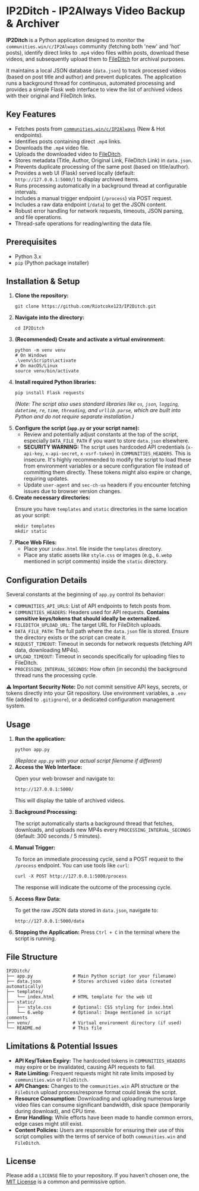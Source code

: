 <!DOCTYPE html>
<html lang="en">
<head>
    <meta charset="UTF-8">
    <meta name="viewport" content="width=device-width, initial-scale=1.0">

</head>
<body>
    <h1>IP2Ditch - IP2Always Video Backup & Archiver</h1>
    <p>
        <strong>IP2Ditch</strong> is a Python application designed to monitor the <code>communities.win/c/IP2Always</code> community (fetching both 'new' and 'hot' posts), identify direct links to <code>.mp4</code> video files within posts, download these videos, and subsequently upload them to <a href="https://fileditch.com/" target="_blank" rel="noopener noreferrer">FileDitch</a> for archival purposes.
    </p>
    <p>
        It maintains a local JSON database (<code>data.json</code>) to track processed videos (based on post title and author) and prevent duplicates. The application runs a background thread for continuous, automated processing and provides a simple Flask web interface to view the list of archived videos with their original and FileDitch links.
    </p>
    <h2>Key Features</h2>
    <ul>
        <li>Fetches posts from <a href="https://communities.win/c/IP2Always/new" target="_blank" rel="noopener noreferrer"><code>communities.win/c/IP2Always</code></a> (New & Hot endpoints).</li>
        <li>Identifies posts containing direct <code>.mp4</code> links.</li>
        <li>Downloads the <code>.mp4</code> video file.</li>
        <li>Uploads the downloaded video to <a href="https://fileditch.com/" target="_blank" rel="noopener noreferrer">FileDitch</a>.</li>
        <li>Stores metadata (Title, Author, Original Link, FileDitch Link) in <code>data.json</code>.</li>
        <li>Prevents duplicate processing of the same post (based on title/author).</li>
        <li>Provides a web UI (Flask) served locally (default: <code>http://127.0.0.1:5000/</code>) to display archived items.</li>
        <li>Runs processing automatically in a background thread at configurable intervals.</li>
        <li>Includes a manual trigger endpoint (<code>/process</code>) via POST request.</li>
        <li>Includes a raw data endpoint (<code>/data</code>) to get the JSON content.</li>
        <li>Robust error handling for network requests, timeouts, JSON parsing, and file operations.</li>
        <li>Thread-safe operations for reading/writing the data file.</li>
    </ul>
    <h2>Prerequisites</h2>
    <ul>
        <li>Python 3.x</li>
        <li><code>pip</code> (Python package installer)</li>
    </ul>
    <h2>Installation & Setup</h2>
    <ol>
        <li>
            <strong>Clone the repository:</strong>
            <pre><code>git clone https://github.com/Riotcoke123/IP2Ditch.git</code></pre>
        </li>
        <li>
            <strong>Navigate into the directory:</strong>
            <pre><code>cd IP2Ditch</code></pre>
        </li>
        <li>
            <strong>(Recommended) Create and activate a virtual environment:</strong>
            <pre><code>python -m venv venv
# On Windows
.\venv\Scripts\activate
# On macOS/Linux
source venv/bin/activate</code></pre>
        </li>
        <li>
            <strong>Install required Python libraries:</strong>
            <pre><code>pip install Flask requests</code></pre>
            <p><em>(Note: The script also uses standard libraries like <code>os</code>, <code>json</code>, <code>logging</code>, <code>datetime</code>, <code>re</code>, <code>time</code>, <code>threading</code>, and <code>urllib.parse</code>, which are built into Python and do not require separate installation.)</em></p>
        </li>
        <li>
            <strong>Configure the script (<code>app.py</code> or your script name):</strong>
            <ul>
                <li>Review and potentially adjust constants at the top of the script, especially <code>DATA_FILE_PATH</code> if you want to store <code>data.json</code> elsewhere.</li>
                <li><strong>SECURITY WARNING:</strong> The script uses hardcoded API credentials (<code>x-api-key</code>, <code>x-api-secret</code>, <code>x-xsrf-token</code>) in <code>COMMUNITIES_HEADERS</code>. This is insecure. It's highly recommended to modify the script to load these from environment variables or a secure configuration file instead of committing them directly. These tokens might also expire or change, requiring updates.</li>
                <li>Update <code>user-agent</code> and <code>sec-ch-ua</code> headers if you encounter fetching issues due to browser version changes.</li>
            </ul>
        </li>
         <li>
            <strong>Create necessary directories:</strong>
            <p>Ensure you have <code>templates</code> and <code>static</code> directories in the same location as your script:</p>
            <pre><code>mkdir templates
mkdir static</code></pre>
        </li>
        <li>
            <strong>Place Web Files:</strong>
             <ul>
                 <li>Place your <code>index.html</code> file inside the <code>templates</code> directory.</li>
                 <li>Place any static assets like <code>style.css</code> or images (e.g., <code>6.webp</code> mentioned in script comments) inside the <code>static</code> directory.</li>
             </ul>
        </li>
    </ol>
    <h2>Configuration Details</h2>
    <p>Several constants at the beginning of <code>app.py</code> control its behavior:</p>
    <ul>
        <li><code>COMMUNITIES_API_URLS</code>: List of API endpoints to fetch posts from.</li>
        <li><code>COMMUNITIES_HEADERS</code>: Headers used for API requests. <strong>Contains sensitive keys/tokens that should ideally be externalized.</strong></li>
        <li><code>FILEDITCH_UPLOAD_URL</code>: The target URL for FileDitch uploads.</li>
        <li><code>DATA_FILE_PATH</code>: The full path where the <code>data.json</code> file is stored. Ensure the directory exists or the script can create it.</li>
        <li><code>REQUEST_TIMEOUT</code>: Timeout in seconds for network requests (fetching API data, downloading MP4s).</li>
        <li><code>UPLOAD_TIMEOUT</code>: Timeout in seconds specifically for uploading files to FileDitch.</li>
        <li><code>PROCESSING_INTERVAL_SECONDS</code>: How often (in seconds) the background thread runs the processing cycle.</li>
    </ul>
     <div class="warning">
        <strong>⚠️ Important Security Note:</strong> Do not commit sensitive API keys, secrets, or tokens directly into your Git repository. Use environment variables, a <code>.env</code> file (added to <code>.gitignore</code>), or a dedicated configuration management system.
    </div>
    <h2>Usage</h2>
    <ol>
        <li>
            <strong>Run the application:</strong>
            <pre><code>python app.py</code></pre>
            <em>(Replace <code>app.py</code> with your actual script filename if different)</em>
        </li>
        <li>
            <strong>Access the Web Interface:</strong>
            <p>Open your web browser and navigate to:</p>
            <pre><code>http://127.0.0.1:5000/</code></pre>
            <p>This will display the table of archived videos.</p>
        </li>
         <li>
            <strong>Background Processing:</strong>
            <p>The script automatically starts a background thread that fetches, downloads, and uploads new MP4s every <code>PROCESSING_INTERVAL_SECONDS</code> (default: 300 seconds / 5 minutes).</p>
         </li>
        <li>
            <strong>Manual Trigger:</strong>
            <p>To force an immediate processing cycle, send a POST request to the <code>/process</code> endpoint. You can use tools like <code>curl</code>:</p>
            <pre><code>curl -X POST http://127.0.0.1:5000/process</code></pre>
            <p>The response will indicate the outcome of the processing cycle.</p>
        </li>
        <li>
            <strong>Access Raw Data:</strong>
            <p>To get the raw JSON data stored in <code>data.json</code>, navigate to:</p>
            <pre><code>http://127.0.0.1:5000/data</code></pre>
        </li>
        <li>
            <strong>Stopping the Application:</strong> Press <code>Ctrl + C</code> in the terminal where the script is running.
        </li>
    </ol>
    <h2>File Structure</h2>
    <pre><code>IP2Ditch/
├── app.py               # Main Python script (or your filename)
├── data.json            # Stores archived video data (created automatically)
├── templates/
│   └── index.html       # HTML template for the web UI
├── static/
│   ├── style.css        # Optional: CSS styling for index.html
│   └── 6.webp           # Optional: Image mentioned in script comments
├── venv/                # Virtual environment directory (if used)
└── README.md            # This file
</code></pre>
    <h2>Limitations & Potential Issues</h2>
    <ul>
        <li><strong>API Key/Token Expiry:</strong> The hardcoded tokens in <code>COMMUNITIES_HEADERS</code> may expire or be invalidated, causing API requests to fail.</li>
        <li><strong>Rate Limiting:</strong> Frequent requests might hit rate limits imposed by <code>communities.win</code> or <code>FileDitch</code>.</li>
        <li><strong>API Changes:</strong> Changes to the <code>communities.win</code> API structure or the <code>FileDitch</code> upload process/response format could break the script.</li>
        <li><strong>Resource Consumption:</strong> Downloading and uploading numerous large video files can consume significant bandwidth, disk space (temporarily during download), and CPU time.</li>
        <li><strong>Error Handling:</strong> While efforts have been made to handle common errors, edge cases might still exist.</li>
        <li><strong>Content Policies:</strong> Users are responsible for ensuring their use of this script complies with the terms of service of both <code>communities.win</code> and <code>FileDitch</code>.</li>
    </ul>
    <h2>License</h2>
    <p>
        Please add a <code>LICENSE</code> file to your repository. If you haven't chosen one, the <a href="https://opensource.org/licenses/MIT" target="_blank" rel="noopener noreferrer">MIT License</a> is a common and permissive option.
    </p>

</body>
</html>
